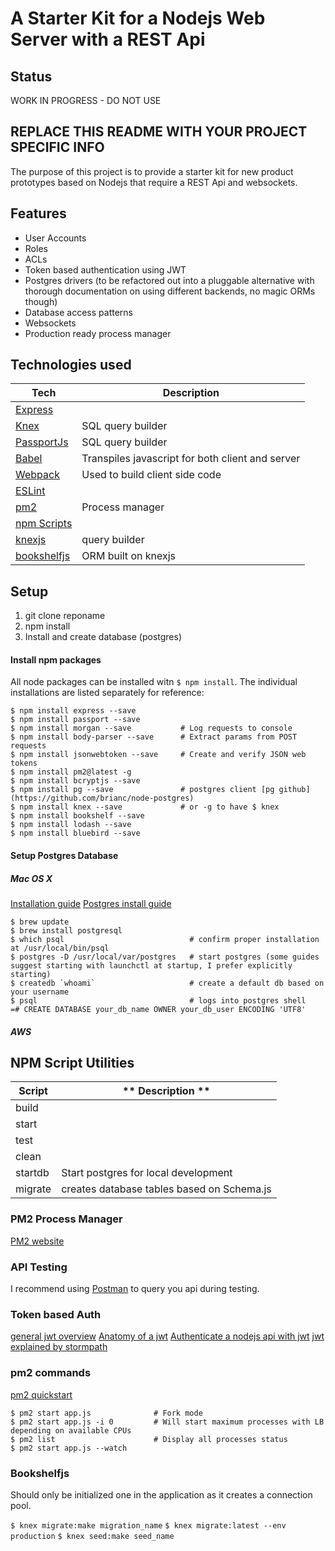 
# A Starter Kit for a Nodejs Web Server with a REST Api

## Status

WORK IN PROGRESS - DO NOT USE

## REPLACE THIS README WITH YOUR PROJECT SPECIFIC INFO

The purpose of this project is to provide a starter kit for new product prototypes based on Nodejs that require
a REST Api and websockets.

## Features

* User Accounts
* Roles
* ACLs
* Token based authentication using JWT
* Postgres drivers (to be refactored out into a pluggable alternative with thorough documentation on using different backends, no magic ORMs though)
* Database access patterns
* Websockets
* Production ready process manager

## Technologies used

| **Tech** | **Description** |
|----------|-----------------|
| [Express](http://expressjs.com/) |  |
| [Knex](http://knexjs.org/) | SQL query builder  |
| [PassportJs](http://passportjs.org/) | SQL query builder  |
| [Babel](http://babeljs.io) | Transpiles javascript for both client and server |
| [Webpack](http://webpack.github.io) | Used to build client side code  |
| [ESLint](http://eslint.org/) |  |
| [pm2](http://pm2.keymetrics.io/) | Process manager |
| [npm Scripts](https://docs.npmjs.com/misc/scripts) |  |
| [knexjs](http://knexjs.org/) | query builder |
| [bookshelfjs](http://bookshelfjs.org/) | ORM built on knexjs |


## Setup

1. git clone reponame
2. npm install
3. Install and create database (postgres)

#### Install npm packages

All node packages can be installed witn `$ npm install`. The individual installations are listed
separately for reference:

```
$ npm install express --save
$ npm install passport --save
$ npm install morgan --save           # Log requests to console
$ npm install body-parser --save      # Extract params from POST requests
$ npm install jsonwebtoken --save     # Create and verify JSON web tokens
$ npm install pm2@latest -g
$ npm install bcryptjs --save
$ npm install pg --save               # postgres client [pg github](https://github.com/brianc/node-postgres)
$ npm install knex --save             # or -g to have $ knex 
$ npm install bookshelf --save
$ npm install lodash --save
$ npm install bluebird --save
```

#### Setup Postgres Database

##### Mac OS X
[Installation guide](http://www.russbrooks.com/2010/11/25/install-postgresql-9-on-os-x)
[Postgres install guide](https://www.codefellows.org/blog/three-battle-tested-ways-to-install-postgresql)
```
$ brew update
$ brew install postgresql
$ which psql                            # confirm proper installation at /usr/local/bin/psql
$ postgres -D /usr/local/var/postgres   # start postgres (some guides suggest starting with launchctl at startup, I prefer explicitly starting)
$ createdb `whoami`                     # create a default db based on your username
$ psql                                  # logs into postgres shell
=# CREATE DATABASE your_db_name OWNER your_db_user ENCODING 'UTF8'
```

##### AWS


## NPM Script Utilities

| **Script** | ** Description ** |
|------------|-------------------|
| build      |                   |
| start      |                   |
| test       |                   |
| clean      |                   |
| startdb    | Start postgres for local development |
| migrate    | creates database tables based on Schema.js |


### PM2 Process Manager

[PM2 website](http://pm2.keymetrics.io/)


### API Testing

I recommend using [Postman](http://www.getpostman.com/) to query you api during testing.


### Token based Auth

[general jwt overview](https://scotch.io/tutorials/the-ins-and-outs-of-token-based-authentication)
[Anatomy of a jwt](https://scotch.io/tutorials/the-anatomy-of-a-json-web-token)
[Authenticate a nodejs api with jwt](https://scotch.io/tutorials/authenticate-a-node-js-api-with-json-web-tokens)
[jwt explained by stormpath](https://stormpath.com/blog/nodejs-jwt-create-verify/)


### pm2 commands

[pm2 quickstart](http://pm2.keymetrics.io/docs/usage/quick-start/)

```
$ pm2 start app.js              # Fork mode
$ pm2 start app.js -i 0         # Will start maximum processes with LB depending on available CPUs
$ pm2 list                      # Display all processes status
$ pm2 start app.js --watch
```

### Bookshelfjs

Should only be initialized one in the application as it creates
a connection pool.

`$ knex migrate:make migration_name`
`$ knex migrate:latest --env production`
`$ knex seed:make seed_name`
